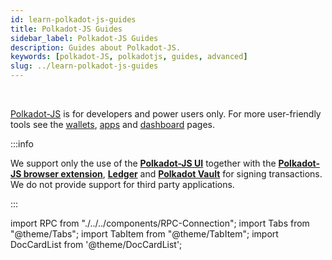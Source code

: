 ```yaml
---
id: learn-polkadot-js-guides
title: Polkadot-JS Guides
sidebar_label: Polkadot-JS Guides
description: Guides about Polkadot-JS.
keywords: [polkadot-JS, polkadotjs, guides, advanced]
slug: ../learn-polkadot-js-guides
---
```


<div className="sticky" style={{ zIndex: 1 }}> 
<br />

[Polkadot-JS](../general/polkadotjs-ui.md) is for developers and power users only. For more
user-friendly tools see the [wallets](./wallets-index), [apps](./apps-index) and
[dashboard](./dashboards-index) pages.

</div>

:::info

We support only the use of the [**Polkadot-JS UI**](https://polkadot.js.org/apps/#/explorer)
together with the [**Polkadot-JS browser extension**](https://polkadot.js.org/extension/),
[**Ledger**](https://www.ledger.com/ledger-live) and
[**Polkadot Vault**](https://www.parity.io/technologies/signer/) for signing transactions. We do not
provide support for third party applications.

:::

import RPC from "./../../components/RPC-Connection"; import Tabs from "@theme/Tabs"; import TabItem
from "@theme/TabItem"; import DocCardList from '@theme/DocCardList';

<DocCardList />
